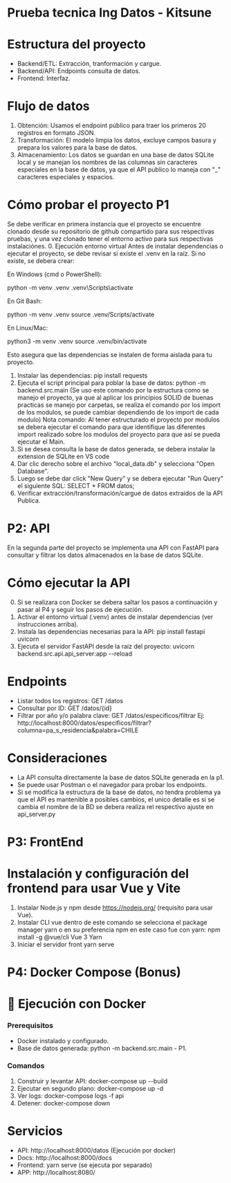 # Prueba tecnica Ing Datos - Kitsune

# Estructura del proyecto
- Backend/ETL: Extracción, tranformación y cargue.
- Backend/API: Endpoints consulta de datos.
- Frontend: Interfaz.

# Flujo de datos
1. Obtención: Usamos el endpoint público para traer los primeros 20 registros en formato JSON.
2. Transformación: El modelo limpia los datos, excluye campos basura y prepara los valores para la base de datos.
3. Almacenamiento: Los datos se guardan en una base de datos SQLite local y se manejan los nombres de las columnas sin caracteres especiales en la base de datos, ya que el API publico lo maneja con "_" caracteres especiales y espacios.

# Cómo probar el proyecto P1
Se debe verificar en primera instancia que el proyecto se encuentre clonado desde su repositorio de github compartido para sus respectivas pruebas, y una vez clonado tener el entorno activo para sus respectivas instalaciónes.
0. Ejecución entorno virtual
Antes de instalar dependencias o ejecutar el proyecto, se debe revisar si existe el .venv en la raíz. Si no existe, se debera crear:

En Windows (cmd o PowerShell):

python -m venv .venv
.venv\Scripts\activate

En Git Bash:

python -m venv .venv
source .venv/Scripts/activate

En Linux/Mac:

python3 -m venv .venv
source .venv/bin/activate


Esto asegura que las dependencias se instalen de forma aislada para tu proyecto.
1. Instalar las dependencias:
pip install requests
2. Ejecuta el script principal para poblar la base de datos:
python -m backend.src.main 
(Se uso este comando por la estructura como se manejo el proyecto, ya que al aplicar los principios SOLID de buenas practicas se manejo por carpetas, se realiza el comando por los import de los modulos, se puede cambiar dependiendo de los import de cada modulo)
Nota comando: Al tener estructurado el proyecto por modulos se debera ejecutar el comando para que identifique las diferentes import realizado sobre los modulos del proyecto para que asi se pueda ejecutar el Main.
3. Si se desea consulta la base de datos generada, se debera instalar la extension de SQLite en VS code
4. Dar clic derecho sobre el archivo "local_data.db" y selecciona "Open Database".
5. Luego se debe dar click "New Query" y se debera ejecutar "Run Query" el siguiente SQL:
 SELECT * FROM datos;
6. Verificar extracción/transformación/cargue de datos extraidos de la API Publica. 

# P2: API
En la segunda parte del proyecto se implementa una API con FastAPI para consultar y filtrar los datos almacenados en la base de datos SQLite.

# Cómo ejecutar la API
0. Si se realizara con Docker se debera saltar los pasos a continuación y pasar al P4 y seguir los pasos de ejecución.
1. Activar el entorno virtual (.venv) antes de instalar dependencias (ver instrucciones arriba).
2. Instala las dependencias necesarias para la API:
   pip install fastapi uvicorn
3. Ejecuta el servidor FastAPI desde la raíz del proyecto:
uvicorn backend.src.api.api_server:app --reload
# Endpoints
- Listar todos los registros: GET /datos
- Consultar por ID: GET /datos/{id}
- Filtrar por año y/o palabra clave:
GET 
/datos/especificos/filtrar
Ej: http://localhost:8000/datos/especificos/filtrar?columna=pa_s_residencia&palabra=CHILE
# Consideraciones
- La API consulta directamente la base de datos SQLite generada en la p1.
- Se puede usar Postman o el navegador para probar los endpoints.
- Si se modifica la estructura de la base de datos, no tendra problema ya que el API es mantenible a posibles cambios, el unico detalle es si se cambia el nombre de la BD se debera realiza rel respectivo ajuste en api_server.py


# P3: FrontEnd

# Instalación y configuración del frontend para usar Vue y Vite

1. Instalar Node.js y npm desde https://nodejs.org/ (requisito para usar Vue).
2. Instalar CLI vue dentro de este comando se selecciona el package manager yarn o en su preferencia npm en este caso fue con yarn:
npm install -g @vue/cli
Vue 3
Yarn
3. Iniciar el servidor front
yarn serve

# P4: Docker Compose  (Bonus)

# 🐳 Ejecución con Docker

### Prerequisitos
- Docker instalado y configurado.
- Base de datos generada: python -m backend.src.main - P1.

### Comandos

1. Construir y levantar API:
docker-compose up --build
2. Ejecutar en segundo plano:
docker-compose up -d
3. Ver logs:
docker-compose logs -f api
4. Detener:
docker-compose down

# Servicios
- API: http://localhost:8000/datos (Ejecución por docker)
- Docs: http://localhost:8000/docs
- Frontend: yarn serve (se ejecuta por separado)
- APP: http://localhost:8080/







